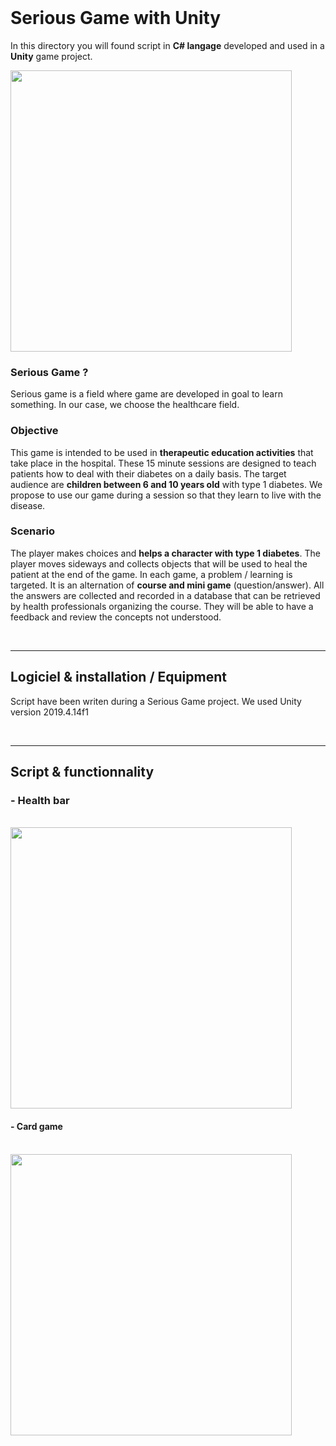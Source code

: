 
<br>

# Serious Game with Unity
In this directory you will found script in __C# langage__ developed and used in a __Unity__ game project. 

<img id="niv1" src="https://j.gifs.com/qQl0Nr.gif" width="450"/>

### Serious Game ? 
Serious game is a field where game are developed in goal to learn something. In our case, we choose the healthcare field. 

### Objective
This game is intended to be used in __therapeutic education activities__ that take place in the hospital. These 15 minute sessions are designed to teach patients how to deal with their diabetes on a daily basis. 
The target audience are __children between 6 and 10 years old__ with type 1 diabetes. We propose to use our game during a session so that they learn to live with the disease. 


### Scenario 
The player makes choices and __helps a character with type 1 diabetes__. The player moves sideways and collects objects that will be used to heal the patient at the end of the game. In each game, a problem / learning is targeted.
It is an alternation of __course and mini game__ (question/answer). All the answers are collected and recorded in a database that can be retrieved by health professionals organizing the course. They will be able to have a feedback and review the concepts not understood. 

<br>

---

## Logiciel & installation / Equipment
Script have been writen during a Serious Game project. We used Unity version 2019.4.14f1 

<br>

---

## Script & functionnality 
### - Health bar 
<br>

<img id="niv2_healthBar" src="https://j.gifs.com/79prPA.gif" width="450"/>

#### - Card game
<br>

<img id="card" src="https://j.gifs.com/pZkvy6.gif" width="450"/>


<!-- ---

## Conclusion 
<img id="final" src="https://j.gifs.com/MZJl33.gif" width="450"/> -->